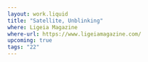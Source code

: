 ```yaml
---
layout: work.liquid
title: "Satellite, Unblinking"
where: Ligeia Magazine
where-url: https://www.ligeiamagazine.com/
upcoming: true
tags: "22"
---
```

